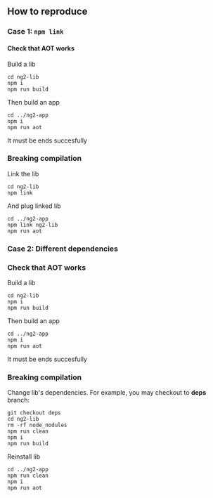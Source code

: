 ## How to reproduce

### Case 1: `npm link`
#### Check that AOT works

Build a lib
```
cd ng2-lib
npm i
npm run build
```

Then build an app
```
cd ../ng2-app
npm i
npm run aot
```

It must be ends succesfully

### Breaking compilation

Link the lib
```
cd ng2-lib
npm link
```

And plug linked lib
```
cd ../ng2-app
npm link ng2-lib
npm run aot
```

### Case 2: Different dependencies
### Check that AOT works

Build a lib
```
cd ng2-lib
npm i
npm run build
```

Then build an app
```
cd ../ng2-app
npm i
npm run aot
```

It must be ends succesfully

### Breaking compilation

Change lib's dependencies. For example, you may checkout to **deps** branch:

```
git checkout deps
cd ng2-lib
rm -rf node_nodules
npm run clean
npm i
npm run build
```

Reinstall lib
```
cd ../ng2-app
npm run clean
npm i
npm run aot
```
